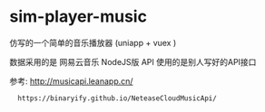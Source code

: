 # sim-player-music
仿写的一个简单的音乐播放器 (uniapp + vuex )

数据采用的是 网易云音乐 NodeJS版 API 使用的是别人写好的API接口

参考: http://musicapi.leanapp.cn/

      https://binaryify.github.io/NeteaseCloudMusicApi/
